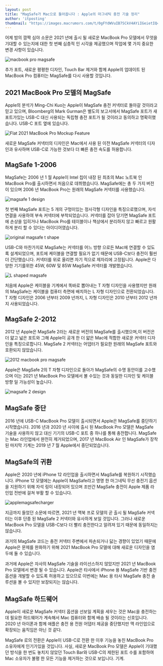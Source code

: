 ```yaml
---
layout: post
title: "MagSafe가 Mac으로 돌아옵니다 : Apple의 마그네틱 충전 기술 정리"
author: 'itposting'
thumbnail: "https://images.macrumors.com/t/0gFYdWVuIB7SCkV4AYiIGeietIQ=/2500x0/filters:no_upscale():quality(90)/article-new/2021/01/macbook-pro-magsafe.jpg"
---
```



어제 밤의 깜짝 심야 소문은 2021 년에 출시 될 새로운 MacBook Pro 모델에서 무엇을 기대할 수 있는지에 대한 첫 번째 심층적 인 시각을 제공했으며 작업에 몇 가지 중요한 변경 사항이 있습니다.

![macbook pro magsafe](https://images.macrumors.com/t/0gFYdWVuIB7SCkV4AYiIGeietIQ=/2500x0/filters:no_upscale():quality(90)/article-new/2021/01/macbook-pro-magsafe.jpg)

추가 포트, 새로운 평평한 디자인, Touch Bar 제거와 함께 Apple의 업데이트 된 MacBook Pro 컴퓨터는 MagSafe를 다시 사용할 것입니다.

## 2021 MacBook Pro 모델의 MagSafe

Apple의 분석가 Ming-Chi Kuo는 Apple이 ‌MagSafe‌ 충전 커넥터로 돌아갈 것이라고 믿고 있으며, Bloomberg의 Mark Gurman은 별도의 보고서에서 ‌MagSafe 포트가 새 포트가있는 USB-C 대신 사용되는 독립형 충전 포트가 될 것이라고 동의하고 명확히했습니다.
 USB-C 포트 옆에 있습니다.

![Flat 2021 MacBook Pro Mockup Feature](https://images.macrumors.com/t/rup00WVY0l8UfzbEEtorDgcS81k=/2500x0/filters:no_upscale():quality(90)/article-new/2021/01/Flat-2021-MacBook-Pro-Mockup-Feature.jpg)

새로운 ‌MagSafe‌ 커넥터의 디자인은 Mac에서 사용 된 이전 ‌MagSafe‌ 커넥터의 디자인과 유사하며 USB-C로 가능한 것보다 더 빠른 충전 속도를 허용합니다.

## MagSafe 1-2006

‌MagSafe‌는 2006 년 1 월 Apple이 Intel 칩이 내장 된 최초의 Mac 노트북 인 MacBook Pro를 출시하면서 처음으로 데뷔했습니다.
 ‌MagSafe‌에는 총 두 가지 버전이 있으며 2006 년 MacBook Pro는 원래의 ‌MagSafe‌ 커넥터를 사용했습니다.

![magsafe 1 design](https://images.macrumors.com/t/Ly3F1mJZE20zHhwONH9edPzrOYs=/2500x0/filters:no_upscale():quality(90)/article-new/2021/01/magsafe-1-design.jpg)

첫 번째 ‌MagSafe‌ 포트는 5 개의 구멍이있는 정사각형 디자인을 특징으로했으며, 자석 연결을 사용하여 부속 커넥터에 부착되었습니다.
 커넥터를 잡아 당기면 ‌MagSafe 포트에 손상을 입히거나 MacBook Pro를 테이블이나 책상에서 분리하지 않고 빠르고 원활하게 분리 할 수 있다는 아이디어였습니다.

![original magsafe t shape](https://images.macrumors.com/t/OjPe06mIJmw6Hsc79P4QJxYUBOw=/2500x0/filters:no_upscale():quality(90)/article-new/2021/01/original-magsafe-t-shape.jpg)

USB-C와 마찬가지로 ‌MagSafe‌는 커넥터를 어느 방향 으로든 Mac에 연결할 수 있도록 설계되었으며, 포트에 케이블을 연결할 필요가 없기 때문에 USB-C보다 충전이 훨씬 더 간단했습니다.
 커넥터를 위로 올리면 자기 적으로 제자리에 고정됩니다.
 Apple은 다양한 기기를위한 45W, 60W 및 85W ‌MagSafe‌ 커넥터를 개발했습니다.

![L shaped magsafe](https://images.macrumors.com/t/LR5Lsv6TiwL7ICoX6FwwSI67hsc=/2500x0/filters:no_upscale():quality(90)/article-new/2021/01/L-shaped-magsafe.jpg)

처음에 Apple은 케이블을 기계에서 똑바로 뽑아내는 T 자형 디자인을 사용했지만 원래의 ‌MagSafe‌는 케이블을 컴퓨터 측면에 배치하는 L 자형 디자인으로 전환되었습니다.
 T 자형 디자인은 2006 년부터 2009 년까지, L 자형 디자인은 2010 년부터 2012 년까지 사용되었습니다.

## MagSafe 2-2012

2012 년 Apple은 ‌MagSafe‌ 2라는 새로운 버전의 ‌MagSafe‌를 출시했으며,이 버전은 더 얇고 넓은 포트와 그해 Apple이 공개 한 더 얇은 Mac에 적합한 새로운 커넥터 디자인을 특징으로합니다.
 ‌MagSafe‌ 2 커넥터는 어댑터가 필요한 원래의 ‌MagSafe‌ 포트와 호환되지 않았습니다.

![2012 macbook pro magsafe](https://images.macrumors.com/t/nQgmfQu7MYvITcwGRIFpFtB9lCk=/2500x0/filters:no_upscale():quality(90)/article-new/2021/01/2012-macbook-pro-magsafe.jpg)

Apple은 ‌MagSafe‌ 2의 T 자형 디자인으로 돌아가 ‌MagSafe‌의 수명 동안이를 고수했으며 이는 2021 년 MacBook Pro 모델에서 볼 수있는 것과 동일한 디자인 및 케이블 방향 일 가능성이 높습니다.

![magsafe 2 design](https://images.macrumors.com/t/Mck4L3csDzJu4Ytt1nMZsIc1uos=/2500x0/filters:no_upscale():quality(90)/article-new/2021/01/magsafe-2-design.jpg)

## MagSafe 중단

2016 년에 USB-C MacBook Pro 모델이 출시되면서 Apple은 ‌MagSafe‌를 중단하기 시작했습니다.
 2016 년과 2020 년 사이에 출시 된 MacBook Pro 모델은 ‌MagSafe‌ 기술을 사용하지 않고 대신 기기의 USB-C 포트 중 하나를 통해 충전합니다.
 ‌MagSafe‌는 Mac 라인업에서 완전히 제거되었으며, 2017 년 MacBook Air 인 ‌MagSafe‌가 장착 된 마지막 기계는 2019 년 7 월 Apple에서 중단되었습니다.

## MagSafe의 귀환

Apple은 2020 년에 iPhone 12 라인업을 출시하면서 ‌MagSafe‌를 복원하기 시작했습니다.
 ‌iPhone 12‌ 모델에는 Apple이 ‌MagSafe‌라고 명명 한 마그네틱 무선 충전기 옵션을 지원하기 위해 자석 링이 내장되어 있으며 조만간 ‌MagSafe‌ 충전이 Apple 제품 라인업 전반에 걸쳐 부활 할 수 있습니다.

![applemagsafecharger](https://images.macrumors.com/t/1Vi-djV3UDsMFSOO5rr5MOW8_xI=/2500x0/filters:no_upscale():quality(90)/article-new/2020/10/applemagsafecharger.jpg)

지금까지 들었던 소문에 따르면, 2021 년 맥북 프로 모델의 곧 출시 될 ‌MagSafe‌ 커넥터는 이후 단종 된 ‌MagSafe‌ 2 커넥터와 유사하게 보일 것입니다.
 그러나 새로운 MacBook Pro 모델을 USB-C보다 더 빨리 충전한다고 알려져 있기 때문에 동일하지는 않습니다.

과거의 MagSafe 코드는 충전 커넥터 주변에서 파손되거나 닳는 경향이 있었기 때문에 Apple은 문제를 완화하기 위해 2021 MacBook Pro 모델에 대해 새로운 디자인을 염두에 둘 수 있습니다.

과거에 Apple은 자사의 ‌MagSafe‌ 기술을 라이선스하지 않았지만 2021 년 MacBook Pro 모델에서 변경 될 수 있습니다.
 Apple은 타사에서 iPhone 용 MagSafe 기반 충전 옵션을 개발할 수 있도록 허용하고 있으므로 이번에는 Mac 용 타사 ‌MagSafe‌ 충전 솔루션을 볼 수 있지만 보장되지는 않습니다.

## MagSafe 하드웨어

Apple이 새로운 ‌MagSafe‌ 커넥터 옵션을 선보일 계획을 세우는 것은 Mac을 충전하는 데 필요한 하드웨어가 계속해서 Mac 컴퓨터와 함께 배송 될 것이라는 신호입니다.
 2020 년 아이폰과 함께 애플은 충전 용 전원 어댑터 제공을 중단했지만 맥 라인업으로 확장되는 움직임은 아닌 것 같다.

‌MagSafe‌ 로의 전환은 Apple이 USB-C로 전환 한 이후 기능을 놓친 MacBook Pro 소유자에게 인기가있을 것입니다.
 사실, 새로운 MacBook Pro 모델은 Apple이 기대했던 방식을 한 번도 놓치지 않았던 Touch Bar와 USB-C의 제한된 포트 수를 포함하여 Mac 소유자가 불평 한 모든 기능을 제거하는 것으로 보입니다.
 기계.